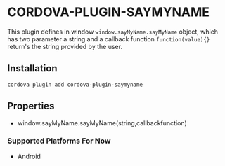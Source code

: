 # CORDOVA-PLUGIN-SAYMYNAME

This plugin defines in window `window.sayMyName.sayMyName` object, which has two parameter a string and a callback function `function(value){}` return's the string provided by the user.

## Installation

    cordova plugin add cordova-plugin-saymyname

## Properties

- window.sayMyName.sayMyName(string,callbackfunction)

### Supported Platforms For Now

- Android